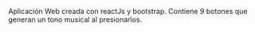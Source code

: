 Aplicación Web creada con reactJs y bootstrap. Contiene 9 botones que generan un tono musical al presionarlos. 
